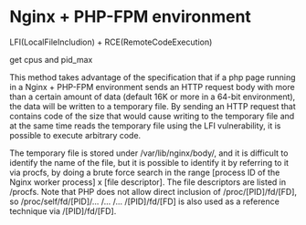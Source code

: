 # Nginx + PHP-FPM environment

LFI(LocalFileIncludion) + RCE(RemoteCodeExecution)

get cpus and pid_max

This method takes advantage of the specification that if a php page running in a Nginx + PHP-FPM environment 
sends an HTTP request body with more than a certain amount of data (default 16K or more in a 64-bit environment), 
the data will be written to a temporary file.
By sending an HTTP request that contains code of the size that would cause writing to the temporary file and 
at the same time reads the temporary file using the LFI vulnerability, it is possible to execute arbitrary code.

The temporary file is stored under /var/lib/nginx/body/, 
and it is difficult to identify the name of the file, but it is possible to identify it by referring to it via procfs, 
by doing a brute force search in the range [process ID of the Nginx worker process] x [file descriptor]. 
The file descriptors are listed in /procfs. 
Note that PHP does not allow direct inclusion of /proc/[PID]/fd/[FD], 
so /proc/self/fd/[PID]/... /... /... /[PID]/fd/[FD] is also used as a reference technique via /[PID]/fd/[FD].

